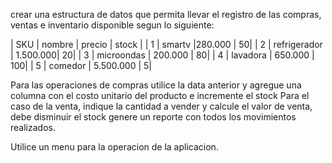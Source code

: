 crear una estructura de datos que permita llevar el registro de las compras, ventas e inventario disponible segun lo siguiente:


| SKU | nombre | precio | stock |
|  1  | smartv |280.000 | 50|
|  2  | refrigerador | 1.500.000| 20|
| 3  | microondas | 200.000 | 80|
| 4  | lavadora | 650.000 | 100|
| 5  | comedor | 5.500.000 | 5|

Para las operaciones de compras utilice la data anterior y agregue una columna con el costo unitario del producto e incremente el stock
Para el caso de la venta, indique la cantidad a vender y calcule el valor de venta, debe disminuir el stock
genere un reporte con todos los movimientos realizados.

Utilice un menu para la operacion de la aplicacion.

